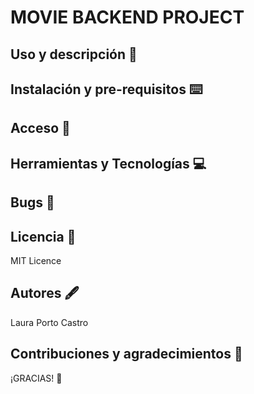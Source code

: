 # MOVIE BACKEND PROJECT


## Uso y descripción :rocket:


## Instalación y pre-requisitos :keyboard:


## Acceso :dart:


## Herramientas y Tecnologías :computer:


## Bugs :hammer:
 

## Licencia :open_book:
MIT Licence

## Autores :fountain_pen:
Laura Porto Castro

## Contribuciones y agradecimientos :busts_in_silhouette:


¡GRACIAS!
:purple_heart: